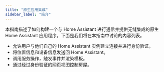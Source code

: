 ```yaml
---
title: "原生应用集成"
sidebar_label: "简介"
---
```


本指南描述了如何构建一个与 Home Assistant 进行通信并提供无缝集成的原生 Home Assistant 应用程序。下面是我们将在本指南中讨论的内容列表。

- 允许用户与他们自己的 Home Assistant 实例建立连接并进行身份验证。
- 将位置信息和设备信息发送回 Home Assistant。
- 调用服务操作，触发事件并渲染模板。
- 通过经过身份验证的网页视图控制房屋。